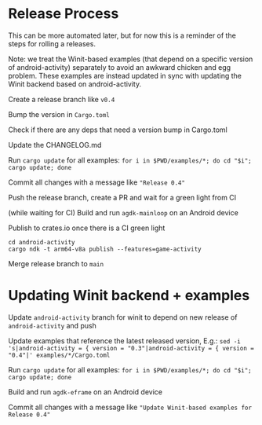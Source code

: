 # Release Process

This can be more automated later, but for now this is a reminder of the steps
for rolling a releases.

Note: we treat the Winit-based examples (that depend on a specific version of
android-activity) separately to avoid an awkward chicken and egg problem. These
examples are instead updated in sync with updating the Winit backend based on
android-activity.

Create a release branch like `v0.4`

Bump the version in `Cargo.toml`

Check if there are any deps that need a version bump in Cargo.toml

Update the CHANGELOG.md

Run `cargo update` for all examples:
`for i in $PWD/examples/*; do cd "$i"; cargo update; done`

Commit all changes with a message like `"Release 0.4"`

Push the release branch, create a PR and wait for a green light from CI

(while waiting for CI) Build and run `agdk-mainloop` on an Android device

Publish to crates.io once there is a CI green light
```
cd android-activity
cargo ndk -t arm64-v8a publish --features=game-activity
```

Merge release branch to `main`


# Updating Winit backend + examples

Update `android-activity` branch for winit to depend on new release of `android-activity` and push

Update examples that reference the latest released version, E.g.:
`sed -i 's|android-activity = { version = "0.3"|android-activity = { version = "0.4"|' examples/*/Cargo.toml`

Run `cargo update` for all examples:
`for i in $PWD/examples/*; do cd "$i"; cargo update; done`

Build and run `agdk-eframe` on an Android device

Commit all changes with a message like `"Update Winit-based examples for Release 0.4"`